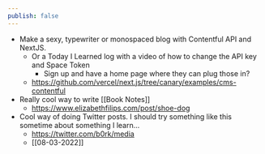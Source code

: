 ```yaml
---
publish: false
---
```


- Make a sexy, typewriter or monospaced blog with Contentful API and NextJS.
	- Or a Today I Learned log with a video of how to change the API key and Space Token
		- Sign up and have a home page where they can plug those in?
	- https://github.com/vercel/next.js/tree/canary/examples/cms-contentful
- Really cool way to write [[Book Notes]]
	- https://www.elizabethfilips.com/post/shoe-dog
- Cool way of doing Twitter posts. I should try something like this sometime about something I learn...
	- https://twitter.com/b0rk/media
	- [[08-03-2022]]